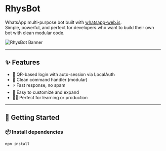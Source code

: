 # RhysBot

WhatsApp multi-purpose bot built with [whatsapp-web.js](https://github.com/pedroslopez/whatsapp-web.js).  
Simple, powerful, and perfect for developers who want to build their own bot with clean modular code.

![RhysBot Banner](https://github.com/user-attachments/assets/bd9c0ee9-4f00-4ea4-b8c3-fcee5961a036)

---

## ✨ Features

- 🔐 QR-based login with auto-session via LocalAuth
- 🧠 Clean command handler (modular)
- ⚡ Fast response, no spam
- 🔧 Easy to customize and expand
- 👨‍💻 Perfect for learning or production

---

## 🚀 Getting Started

### 📦 Install dependencies
```bash
npm install
